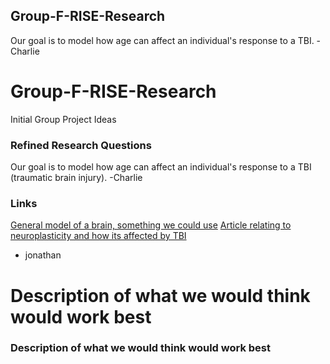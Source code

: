 ## Group-F-RISE-Research

Our goal is to model how age can affect an individual's response to a TBI. -Charlie

# Group-F-RISE-Research
Initial Group Project Ideas 

### Refined Research Questions 
Our goal is to model how age can affect an individual's response to a TBI (traumatic brain injury). -Charlie

### Links
[General model of a brain, something we could use](https://senselab.med.yale.edu/modeldb/ShowModel?model=147487#tabs-1)
[Article relating to neuroplasticity and how its affected by TBI](https://www.rainbowrehab.com/neuroplasticity-aquired-brain-injury/)
- jonathan

# Description of what we would think would work best

### Description of what we would think would work best

